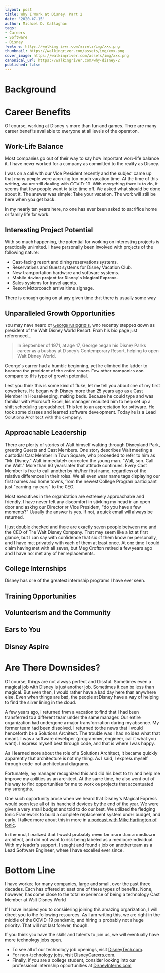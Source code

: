 ```yaml
---
layout: post
title: Why I Work at Disney, Part 2
date: '2020-07-15'
author: Michael D. Callaghan
tags: 
- Careers
- Software
- Disney
feature: https://walkingriver.com/assets/img/xxx.png
thumbnail: https://walkingriver.com/assets/img/xxx.png
cover_image: https://walkingriver.com/assets/img/xxx.png
canonical_url: https://walkingriver.com/why-disney-2
published: false
---
```



<!--more-->

# Background

# Career Benefits

Of course, working at Disney is more than fun and games. There are many career benefits available to everyone at all levels of the operation.

## Work-Life Balance
Most companies go out of their way to say how important work-life balance it. I have never worked for a company as committed to the reality as Disney. 

I was on a call with our Vice President recently and the subject came up that many people were accruing too much vacation time. At the time of this writing, we are still dealing with COVID-19. With everything there is to do, it seems that few people want to take time off. We asked what should be done about it. The answer was simple: Take your vacation. The work will still be here when you get back.

In my nearly ten years here, no one has ever been asked to sacrifice home or family life for work. 

## Interesting Project Potential

With so much happening, the potential for working on interesting projects is practically unlimited. I have personally been involved with projects of the following nature:

- Cast-facing resort and dining reservations systems.
- Reservations and Guest systems for Disney Vacation Club.
- New transportation hardware and software systems.
- Mobile device project for Disney's Magical Express.
- Sales systems for travel agents.
- Resort Motorcoach arrival time signage.

There is enough going on at any given time that there is usually some way

## Unparalleled Growth Opportunities

You may have heard of [George Kalogridis](https://dpep.disney.com/leaders/george-kalogridis/), who recently stepped down as president of the Walt Disney World Resort. From his bio page just referenced...

>In September of 1971, at age 17, George began his Disney Parks career as a busboy at Disney’s Contemporary Resort, helping to open Walt Disney World.

George's career had a humble beginning, yet he climbed the ladder to become the president of the entire resort. Few other companies can compare to this type of growth potential.

Lest you think this is some kind of fluke, let me tell you about one of my first coworkers. He began with Disney more than 25 years ago as a Cast Member in Housekeeping, making beds. Because he could type and was familiar with Microsoft Excel, his manager recruited him to help set up a shift scheduling spreadsheet. This led to an appreciation for software. He took some classes and learned software development. Today he is a Lead Solutions Architect with the company.

## Approachable Leadership

There are plenty of stories of Walt himself walking through Disneyland Park, greeting Guests and Cast Members. One story describes Walt meeting a custodial Cast Member in Town Square, who proceeded to refer to him as "Mr. Disney." Walt immediately corrected the young man. "Walt, son. Call me Walt." More than 60 years later that attitude continues. Every Cast Member is free to call another by his/her first name, regardless of the relative differences in their roles. We all even wear name tags displaying our first names and home towns, from the newest College Program participant just "earning my ears" to the CEO.

Most executives in the organization are extremely approachable and friendly. I have never felt any discomfort in sticking my head in an open door and asking our Director or Vice President, "do you have a few moments?" Usually the answer is yes. If not, a quick email will always be returned. 

I just double checked and there are exactly seven people between me and the CEO of The Walt Disney Company. That may seem like a lot at first glance, but I can say with confidence that six of them know me personally, and I have met privately with each of them at least once. At one time I could claim having met with all seven, but Meg Crofton retired a few years ago and I have not met any of her replacements.

## College Internships
Disney has one of the greatest internship programs I have ever seen. 

## Training Opportunities

## Volunteerism and the Community

## Ears to You

## Disney Aspire

# Are There Downsides?
Of course, things are not always perfect and blissful. Sometimes even a magical job with Disney is just another job. Sometimes it can be less than magical. But even then, I would rather have a bad day here than anywhere else. Even when things are bad, the people at Disney have a way of helping to find the silver lining in the cloud. 

A few years ago, I returned from a vacation to find that I had been transferred to a different team under the same manager. Our entire organization had undergone a major transformation during my absence. My former team had been dissolved. I returned to the news that I would henceforth be a Solutions Architect. The trouble was I had no idea what that meant. I was a software developer (programmer, engineer, call it what you want). I express myself best through code, and that is where I was happy.

 As I learned more about the role of a Solutions Architect, it became quickly apparently that architecture is not my thing. As I said, I express myself through code, not architectural diagrams. 
 
 Fortunately, my manager recognized this and did his best to try and help me improve my abilities as an architect.  At the same time, he also went out of his way to find opportunities for me to work on projects that accentuated my strengths.

 One such opportunity arose when we heard that Disney's Magical Express would soon lose all of its handheld devices by the end of the year. We were given a very small budget and told to do our best. We utilized the fledging Ionic Framework to build a complete replacement system under budget, and early. I talked more about this in more in [a podcast with Mike Hartington of Ionic](https://betontheweb.ionicframework.com/episodes/disney-world-and-ionic-with-michael-callaghan).
 
 In the end, I realized that I would probably never be more than a mediocre architect, and did not want to risk being labeled as a mediocre individual. With my leader's support. I sought and found a job on another team as a Lead Software Engineer, where I have excelled ever since.

# Bottom Line

I have worked for many companies, large and small, over the past three decades. Each has offered at least one of these types of benefits. None, however, has come close to the total experience of being a technology Cast Member at Walt Disney World. 

If I have inspired you to considering joining this amazing organization, I will direct you to the following resources. As I am writing this, we are right in the middle of the COVID-19 pandemic, and hiring is probably not a huge priority. That will not last forever, though. 

If you think you have the skills and talents to join us, we will eventually have more technology jobs open.

- To see all of our technology job openings, visit [DisneyTech.com](disneytech.com).
- For non-technology jobs, visit [DisneyCareers.com](https://jobs.disneycareers.com).
- Finally, if you are a college student, consider looking into our professional internship opportunities at [DisneyInterns.com](https://jobs.disneycareers.com/professional-internships). 
